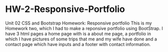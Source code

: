 # HW-2-Responsive-Portfolio
Unit 02 CSS and Bootstrap Homework: Responsive portfolio
This is my Homework two, which I had to make a reponsive portfolio using BootStrap.
I have 3 html pages a home page with is a about me page, a portfolio in which I have pictures of some trips that me and my wife have done
and a contact page which have inputs and a footer with contact information.
